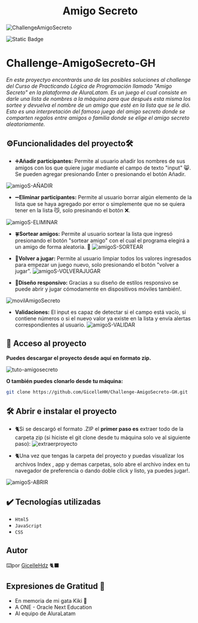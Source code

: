 <h1 align="center"> Amigo Secreto </h1>

![ChallengeAmigoSecreto](https://github.com/user-attachments/assets/3cb166de-bae9-46e8-8442-140df3bd3cdd)

![Static Badge](https://img.shields.io/badge/release%20date-February%202025-violet?style=plastic)


# Challenge-AmigoSecreto-GH
_En este proyectyo encontrarás una de las posibles soluciones al challenge del Curso de
Practicando Lógica de Programación llamado "Amigo Secreto" en la plataforma de AluraLatam. Es un juego el cual consiste en darle una lista de nombres a la máquina para que después esta misma los sortee y devuelva el nombre de un amigo que esté en la lista que se le dió. Esto es una interpretación del famoso juego del amigo secreto donde se comparten regalos entre amigos o familia donde se elige el amigo secreto aleatoriamente._


## ⚙️Funcionalidades del proyecto🛠️ 
- :heavy_plus_sign:**Añadir participantes:**  Permite al usuario añadir los nombres de sus amigos con los que quiere jugar mediante el campo de texto "input" :smile_cat:. Se pueden agregar presionando Enter o presionando el botón Añadir.

![amigoS-AÑADIR](https://github.com/user-attachments/assets/185d2457-9a4a-4910-97b7-67e5940fbec5)

- :heavy_minus_sign:**Eliminar participantes:**  Permite al usuario borrar algún elemento de la lista que se haya agregado por error o simplemente que no se quiera tener en la lista :smirk_cat:, solo presinando el botón ❌.

![amigoS-ELIMINAR](https://github.com/user-attachments/assets/fdb1b7d8-0dd6-4be9-b863-fb0e5fcaa89c)

- :four_leaf_clover:**Sortear amigos:**  Permite al usuario sortear la lista que ingresó presionando el botón "sortear amigo" con el cual el programa elegirá a un amigo de forma aleatoria. :paw_prints:
![amigoS-SORTEAR](https://github.com/user-attachments/assets/b7374f10-c73a-44cd-b430-fe9be09c6a5f)

- :repeat:**Volver a jugar:**  Permite al usuario limpiar todos los valores ingresados para empezar un juego nuevo, solo presionando el botón "volver a jugar".
![amigoS-VOLVERAJUGAR](https://github.com/user-attachments/assets/2d9886d8-68cc-4b72-b54f-ad8673c97f65)

- 📱**Diseño responsivo:** Gracias a su diseño de estilos responsivo se puede abrir y jugar cómodamente en dispositivos móviles también!.

![movilAmigoSecreto](https://github.com/user-attachments/assets/04ce424b-1577-4a2f-9957-227f0b82d0ed)


- **Validaciones:** El input es capaz de detectar si el campo está vacío, si contiene números o si el nuevo valor ya existe en la lista y envía alertas correspondientes al usuario.
![amigoS-VALIDAR](https://github.com/user-attachments/assets/288cdb8a-1e8a-4d51-84a8-e25b818e722f)


## 📁 Acceso al proyecto

**Puedes descargar el proyecto desde aquí en formato zip.**

![tuto-amigosecreto](https://github.com/user-attachments/assets/3b77ad87-cb0a-4534-95ce-b99c3ab8818c)

**O también puedes clonarlo desde tu máquina:**
```bash
git clone https://github.com/GicelleHH/Challenge-AmigoSecreto-GH.git
```

## 🛠️ Abrir e instalar el proyecto
- :cat2:Si se descargó el formato .ZIP el **primer paso es** extraer todo de la carpeta zip (si hiciste el git clone desde tu máquina solo ve al siguiente paso):
![extraerproyecto](https://github.com/user-attachments/assets/e8df4a98-1528-4357-b432-ef5b9c74a444)

- :cat2:Una vez que tengas la carpeta del proyecto y puedas visualizar los archivos Index , app y demas carpetas, solo abre el archivo index en tu navegador de preferencia o dando doble click y listo, ya puedes jugar!.

![amigoS-ABRIR](https://github.com/user-attachments/assets/906413e5-2b4e-4ee2-a9d8-dbb9e491ef28)


## ✔️ Tecnologías utilizadas
- `Html5`
- `JavaScript`
- `CSS`

## Autor
⌨️por [GicelleHdz](https://github.com/GicelleHH) 🐈‍⬛



## Expresiones de Gratitud 💝

* En memoria de mi gata Kiki 🖤
* A ONE - Oracle Next Education
* Al equipo de AluraLatam

